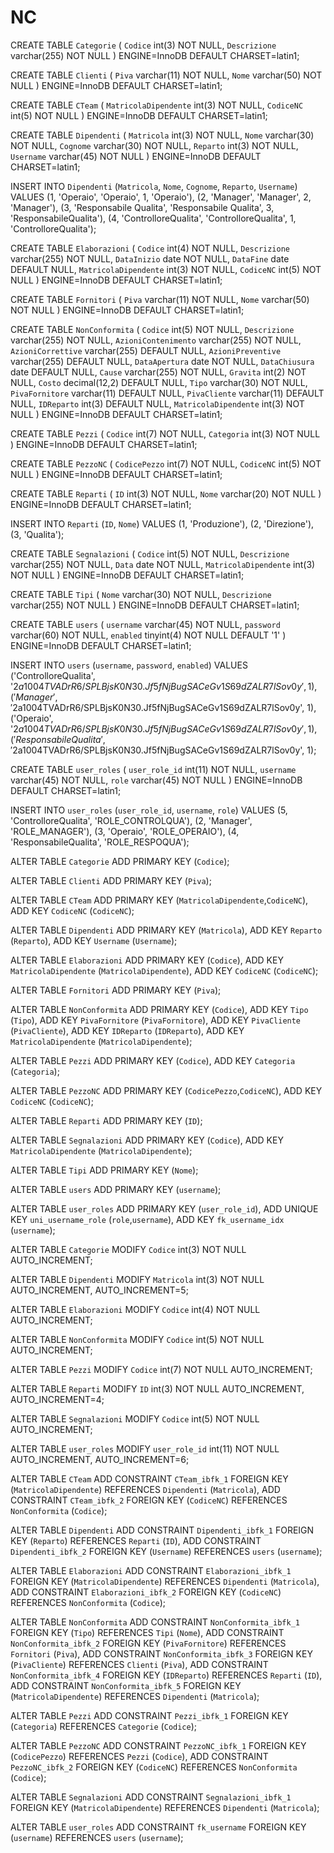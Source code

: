 # NC


CREATE TABLE `Categorie` (
  `Codice` int(3) NOT NULL,
  `Descrizione` varchar(255) NOT NULL
) ENGINE=InnoDB DEFAULT CHARSET=latin1;

CREATE TABLE `Clienti` (
  `Piva` varchar(11) NOT NULL,
  `Nome` varchar(50) NOT NULL
) ENGINE=InnoDB DEFAULT CHARSET=latin1;

CREATE TABLE `CTeam` (
  `MatricolaDipendente` int(3) NOT NULL,
  `CodiceNC` int(5) NOT NULL
) ENGINE=InnoDB DEFAULT CHARSET=latin1;

CREATE TABLE `Dipendenti` (
  `Matricola` int(3) NOT NULL,
  `Nome` varchar(30) NOT NULL,
  `Cognome` varchar(30) NOT NULL,
  `Reparto` int(3) NOT NULL,
  `Username` varchar(45) NOT NULL
) ENGINE=InnoDB DEFAULT CHARSET=latin1;

INSERT INTO `Dipendenti` (`Matricola`, `Nome`, `Cognome`, `Reparto`, `Username`) VALUES
(1, 'Operaio', 'Operaio', 1, 'Operaio'),
(2, 'Manager', 'Manager', 2, 'Manager'),
(3, 'Responsabile Qualita', 'Responsabile Qualita', 3, 'ResponsabileQualita'),
(4, 'ControlloreQualita', 'ControlloreQualita', 1, 'ControlloreQualita');

CREATE TABLE `Elaborazioni` (
  `Codice` int(4) NOT NULL,
  `Descrizione` varchar(255) NOT NULL,
  `DataInizio` date NOT NULL,
  `DataFine` date DEFAULT NULL,
  `MatricolaDipendente` int(3) NOT NULL,
  `CodiceNC` int(5) NOT NULL
) ENGINE=InnoDB DEFAULT CHARSET=latin1;

CREATE TABLE `Fornitori` (
  `Piva` varchar(11) NOT NULL,
  `Nome` varchar(50) NOT NULL
) ENGINE=InnoDB DEFAULT CHARSET=latin1;

CREATE TABLE `NonConformita` (
  `Codice` int(5) NOT NULL,
  `Descrizione` varchar(255) NOT NULL,
  `AzioniContenimento` varchar(255) NOT NULL,
  `AzioniCorrettive` varchar(255) DEFAULT NULL,
  `AzioniPreventive` varchar(255) DEFAULT NULL,
  `DataApertura` date NOT NULL,
  `DataChiusura` date DEFAULT NULL,
  `Cause` varchar(255) NOT NULL,
  `Gravita` int(2) NOT NULL,
  `Costo` decimal(12,2) DEFAULT NULL,
  `Tipo` varchar(30) NOT NULL,
  `PivaFornitore` varchar(11) DEFAULT NULL,
  `PivaCliente` varchar(11) DEFAULT NULL,
  `IDReparto` int(3) DEFAULT NULL,
  `MatricolaDipendente` int(3) NOT NULL
) ENGINE=InnoDB DEFAULT CHARSET=latin1;

CREATE TABLE `Pezzi` (
  `Codice` int(7) NOT NULL,
  `Categoria` int(3) NOT NULL
) ENGINE=InnoDB DEFAULT CHARSET=latin1;

CREATE TABLE `PezzoNC` (
  `CodicePezzo` int(7) NOT NULL,
  `CodiceNC` int(5) NOT NULL
) ENGINE=InnoDB DEFAULT CHARSET=latin1;

CREATE TABLE `Reparti` (
  `ID` int(3) NOT NULL,
  `Nome` varchar(20) NOT NULL
) ENGINE=InnoDB DEFAULT CHARSET=latin1;

INSERT INTO `Reparti` (`ID`, `Nome`) VALUES
(1, 'Produzione'),
(2, 'Direzione'),
(3, 'Qualita');

CREATE TABLE `Segnalazioni` (
  `Codice` int(5) NOT NULL,
  `Descrizione` varchar(255) NOT NULL,
  `Data` date NOT NULL,
  `MatricolaDipendente` int(3) NOT NULL
) ENGINE=InnoDB DEFAULT CHARSET=latin1;

CREATE TABLE `Tipi` (
  `Nome` varchar(30) NOT NULL,
  `Descrizione` varchar(255) NOT NULL
) ENGINE=InnoDB DEFAULT CHARSET=latin1;

CREATE TABLE `users` (
  `username` varchar(45) NOT NULL,
  `password` varchar(60) NOT NULL,
  `enabled` tinyint(4) NOT NULL DEFAULT '1'
) ENGINE=InnoDB DEFAULT CHARSET=latin1;

INSERT INTO `users` (`username`, `password`, `enabled`) VALUES
('ControlloreQualita', '$2a$10$04TVADrR6/SPLBjsK0N30.Jf5fNjBugSACeGv1S69dZALR7lSov0y', 1),
('Manager', '$2a$10$04TVADrR6/SPLBjsK0N30.Jf5fNjBugSACeGv1S69dZALR7lSov0y', 1),
('Operaio', '$2a$10$04TVADrR6/SPLBjsK0N30.Jf5fNjBugSACeGv1S69dZALR7lSov0y', 1),
('ResponsabileQualita', '$2a$10$04TVADrR6/SPLBjsK0N30.Jf5fNjBugSACeGv1S69dZALR7lSov0y', 1);

CREATE TABLE `user_roles` (
  `user_role_id` int(11) NOT NULL,
  `username` varchar(45) NOT NULL,
  `role` varchar(45) NOT NULL
) ENGINE=InnoDB DEFAULT CHARSET=latin1;

INSERT INTO `user_roles` (`user_role_id`, `username`, `role`) VALUES
(5, 'ControlloreQualita', 'ROLE_CONTROLQUA'),
(2, 'Manager', 'ROLE_MANAGER'),
(3, 'Operaio', 'ROLE_OPERAIO'),
(4, 'ResponsabileQualita', 'ROLE_RESPOQUA');

ALTER TABLE `Categorie`
  ADD PRIMARY KEY (`Codice`);
  
ALTER TABLE `Clienti`
  ADD PRIMARY KEY (`Piva`);

ALTER TABLE `CTeam`
  ADD PRIMARY KEY (`MatricolaDipendente`,`CodiceNC`),
  ADD KEY `CodiceNC` (`CodiceNC`);

ALTER TABLE `Dipendenti`
  ADD PRIMARY KEY (`Matricola`),
  ADD KEY `Reparto` (`Reparto`),
  ADD KEY `Username` (`Username`);
  
ALTER TABLE `Elaborazioni`
  ADD PRIMARY KEY (`Codice`),
  ADD KEY `MatricolaDipendente` (`MatricolaDipendente`),
  ADD KEY `CodiceNC` (`CodiceNC`);

ALTER TABLE `Fornitori`
  ADD PRIMARY KEY (`Piva`);

ALTER TABLE `NonConformita`
  ADD PRIMARY KEY (`Codice`),
  ADD KEY `Tipo` (`Tipo`),
  ADD KEY `PivaFornitore` (`PivaFornitore`),
  ADD KEY `PivaCliente` (`PivaCliente`),
  ADD KEY `IDReparto` (`IDReparto`),
  ADD KEY `MatricolaDipendente` (`MatricolaDipendente`);

ALTER TABLE `Pezzi`
  ADD PRIMARY KEY (`Codice`),
  ADD KEY `Categoria` (`Categoria`);
  
ALTER TABLE `PezzoNC`
  ADD PRIMARY KEY (`CodicePezzo`,`CodiceNC`),
  ADD KEY `CodiceNC` (`CodiceNC`);
  
ALTER TABLE `Reparti`
  ADD PRIMARY KEY (`ID`);

ALTER TABLE `Segnalazioni`
  ADD PRIMARY KEY (`Codice`),
  ADD KEY `MatricolaDipendente` (`MatricolaDipendente`);

ALTER TABLE `Tipi`
  ADD PRIMARY KEY (`Nome`);

ALTER TABLE `users`
  ADD PRIMARY KEY (`username`);

ALTER TABLE `user_roles`
  ADD PRIMARY KEY (`user_role_id`),
  ADD UNIQUE KEY `uni_username_role` (`role`,`username`),
  ADD KEY `fk_username_idx` (`username`);


ALTER TABLE `Categorie`
  MODIFY `Codice` int(3) NOT NULL AUTO_INCREMENT;

ALTER TABLE `Dipendenti`
  MODIFY `Matricola` int(3) NOT NULL AUTO_INCREMENT, AUTO_INCREMENT=5;

ALTER TABLE `Elaborazioni`
  MODIFY `Codice` int(4) NOT NULL AUTO_INCREMENT;

ALTER TABLE `NonConformita`
  MODIFY `Codice` int(5) NOT NULL AUTO_INCREMENT;

ALTER TABLE `Pezzi`
  MODIFY `Codice` int(7) NOT NULL AUTO_INCREMENT;

ALTER TABLE `Reparti`
  MODIFY `ID` int(3) NOT NULL AUTO_INCREMENT, AUTO_INCREMENT=4;

ALTER TABLE `Segnalazioni`
  MODIFY `Codice` int(5) NOT NULL AUTO_INCREMENT;

ALTER TABLE `user_roles`
  MODIFY `user_role_id` int(11) NOT NULL AUTO_INCREMENT, AUTO_INCREMENT=6;

ALTER TABLE `CTeam`
  ADD CONSTRAINT `CTeam_ibfk_1` FOREIGN KEY (`MatricolaDipendente`) REFERENCES `Dipendenti` (`Matricola`),
  ADD CONSTRAINT `CTeam_ibfk_2` FOREIGN KEY (`CodiceNC`) REFERENCES `NonConformita` (`Codice`);

ALTER TABLE `Dipendenti`
  ADD CONSTRAINT `Dipendenti_ibfk_1` FOREIGN KEY (`Reparto`) REFERENCES `Reparti` (`ID`),
  ADD CONSTRAINT `Dipendenti_ibfk_2` FOREIGN KEY (`Username`) REFERENCES `users` (`username`);

ALTER TABLE `Elaborazioni`
  ADD CONSTRAINT `Elaborazioni_ibfk_1` FOREIGN KEY (`MatricolaDipendente`) REFERENCES `Dipendenti` (`Matricola`),
  ADD CONSTRAINT `Elaborazioni_ibfk_2` FOREIGN KEY (`CodiceNC`) REFERENCES `NonConformita` (`Codice`);

ALTER TABLE `NonConformita`
  ADD CONSTRAINT `NonConformita_ibfk_1` FOREIGN KEY (`Tipo`) REFERENCES `Tipi` (`Nome`),
  ADD CONSTRAINT `NonConformita_ibfk_2` FOREIGN KEY (`PivaFornitore`) REFERENCES `Fornitori` (`Piva`),
  ADD CONSTRAINT `NonConformita_ibfk_3` FOREIGN KEY (`PivaCliente`) REFERENCES `Clienti` (`Piva`),
  ADD CONSTRAINT `NonConformita_ibfk_4` FOREIGN KEY (`IDReparto`) REFERENCES `Reparti` (`ID`),
  ADD CONSTRAINT `NonConformita_ibfk_5` FOREIGN KEY (`MatricolaDipendente`) REFERENCES `Dipendenti` (`Matricola`);

ALTER TABLE `Pezzi`
  ADD CONSTRAINT `Pezzi_ibfk_1` FOREIGN KEY (`Categoria`) REFERENCES `Categorie` (`Codice`);

ALTER TABLE `PezzoNC`
  ADD CONSTRAINT `PezzoNC_ibfk_1` FOREIGN KEY (`CodicePezzo`) REFERENCES `Pezzi` (`Codice`),
  ADD CONSTRAINT `PezzoNC_ibfk_2` FOREIGN KEY (`CodiceNC`) REFERENCES `NonConformita` (`Codice`);
  
ALTER TABLE `Segnalazioni`
  ADD CONSTRAINT `Segnalazioni_ibfk_1` FOREIGN KEY (`MatricolaDipendente`) REFERENCES `Dipendenti` (`Matricola`);


ALTER TABLE `user_roles`
  ADD CONSTRAINT `fk_username` FOREIGN KEY (`username`) REFERENCES `users` (`username`);
